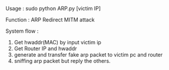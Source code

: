 Usage : sudo python ARP.py [victim IP]

Function : ARP Redirect MITM attack

System flow :
1. Get hwaddr(MAC) by input victim ip 
2. Get Router IP and hwaddr 
3. generate and transfer fake arp packet to victim pc and router
4. sniffing arp packet but reply the others. 
